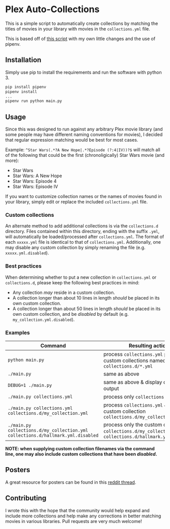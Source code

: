 # Plex Auto-Collections
This is a simple script to automatically create collections by matching the titles of movies in your library with movies in the `collections.yml` file.

This is based off of [this script](https://github.com/alex-phillips/plex-autocollections) with my own little changes and the use of pipenv.

## Installation
Simply use pip to install the requirements and run the software with python 3.

```python
pip install pipenv
pipenv install
...
pipenv run python main.py
```

## Usage
Since this was designed to run against any arbitrary Plex movie library (and some people may have different naming conventions for movies), I decided that regular expression matching would be best for most cases.

Example:
`^Star Wars(.*?A New Hope|.*?Episode (?:4|IV))?$` will match all of the following that could be the first (chronoligically) Star Wars movie (and more):
* Star Wars
* Star Wars: A New Hope
* Star Wars: Episode 4
* Star Wars: Episode IV

If you want to customize collection names or the names of movies found in your library, simply edit or replace the included `collections.yml` file.

### Custom collections
An alternate method to add additional collections is via the `collections.d`
directory. Files contained within this directory, ending with the suffix `.yml`,
will automatically be loaded/processed after `collections.yml`. The format of
each `xxxxx.yml` file is identical to that of `collections.yml`. Additionally, one may
disable any custom collection by simply renaming the file (e.g. `xxxxx.yml.disabled`).

### Best practices
When determining whether to put a new collection in `collections.yml` or
`collections.d`, please keep the following best practices in mind:
* Any collection _may_ reside in a custom collection.
* A collection longer than about 10 lines in length _should_ be placed in its own
  custom collection.
* A collection longer than about 50 lines in length _should_ be placed in its own
  custom collection, and be _disabled_ by default (e.g.
  `my_collection.yml.disabled`).

### Examples
| Command                                                                         | Resulting action |
| ------------------------------------------------------------------------------- | ---------------- |
| `python main.py`                                                                | process `collections.yml` plus any custom collections named `collections.d/*.yml` |
| `./main.py`                                                                     | same as above |
| `DEBUG=1 ./main.py`                                                             | same as above & display debugging output |
| `./main.py collections.yml`                                                     | process only `collections.yml` |
| `./main.py collections.yml collections.d/my_collection.yml`                     | process `collections.yml` & the custom collection `collections.d/my_collection.yml` |
| `./main.py collections.d/my_collection.yml collections.d/hallmark.yml.disabled` | process only the custom collections `collections.d/my_collection.yml` & `collections.d/hallmark.yml.disabled` |

**NOTE: when supplying custom collection filenames via the command
line, one may also include custom collections that have been _disabled_.**

## Posters

A great resource for posters can be found in this [reddit thread](https://www.reddit.com/r/PlexPosters/comments/8vny7j/an_index_of_utheo00s_473_collections_posters/).

## Contributing
I wrote this with the hope that the community would help expand and include more collections and help make any corrections in better matching movies in various libraries. Pull requests are very much welcome!
